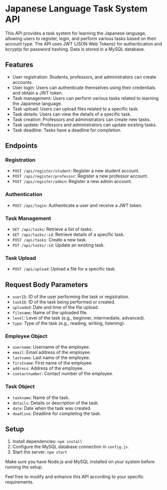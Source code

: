 

# Japanese Language Task System API

This API provides a task system for learning the Japanese language, allowing users to register, login, and perform various tasks based on their account type. The API uses JWT (JSON Web Tokens) for authentication and bcryptjs for password hashing. Data is stored in a MySQL database.

## Features

- User registration: Students, professors, and administrators can create accounts.
- User login: Users can authenticate themselves using their credentials and obtain a JWT token.
- Task management: Users can perform various tasks related to learning the Japanese language.
- Task upload: Users can upload files related to a specific task.
- Task details: Users can view the details of a specific task.
- Task creation: Professors and administrators can create new tasks.
- Task update: Professors and administrators can update existing tasks.
- Task deadline: Tasks have a deadline for completion.

## Endpoints

### Registration

- `POST /api/register/student`: Register a new student account.
- `POST /api/register/professor`: Register a new professor account.
- `POST /api/register/admin`: Register a new admin account.

### Authentication

- `POST /api/login`: Authenticate a user and receive a JWT token.

### Task Management

- `GET /api/tasks`: Retrieve a list of tasks.
- `GET /api/tasks/:id`: Retrieve details of a specific task.
- `POST /api/tasks`: Create a new task.
- `PUT /api/tasks/:id`: Update an existing task.

### Task Upload

- `POST /api/upload`: Upload a file for a specific task.

## Request Body Parameters

- `userID`: ID of the user performing the task or registration.
- `taskID`: ID of the task being performed or created.
- `uploaded`: Date and time of the file upload.
- `filename`: Name of the uploaded file.
- `level`: Level of the task (e.g., beginner, intermediate, advanced).
- `type`: Type of the task (e.g., reading, writing, listening).

### Employee Object

- `username`: Username of the employee.
- `email`: Email address of the employee.
- `lastname`: Last name of the employee.
- `firstname`: First name of the employee.
- `address`: Address of the employee.
- `contactnumber`: Contact number of the employee.

### Task Object

- `taskname`: Name of the task.
- `details`: Details or description of the task.
- `date`: Date when the task was created.
- `deadline`: Deadline for completing the task.

## Setup

1. Install dependencies: `npm install`
2. Configure the MySQL database connection in `config.js`.
3. Start the server: `npm start`

Make sure you have Node.js and MySQL installed on your system before running the setup.

Feel free to modify and enhance this API according to your specific requirements.
